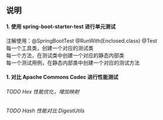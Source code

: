 ## 说明

#### 1. 使用  spring-boot-starter-test  进行单元测试
注解使用：@SpringBootTest @RunWith(Enclosed.class) @Test  
每一个工具类，创建一个对应的测试类  
每一个方法，在测试类中创建一个对应的静态内部类  
每一个测试用例，在静态内部类中创建一个对应的测试方法  

#### 1. 对比 Apache Commons Codec 进行性能测试

###### TODO Hex 性能优化，增加映射
###### TODO Hash 性能对比 DigestUtils
